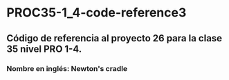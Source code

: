 # PROC35-1_4-code-reference3
## Código de referencia al proyecto 26 para la clase 35 nivel PRO 1-4.
### Nombre en inglés: Newton's cradle